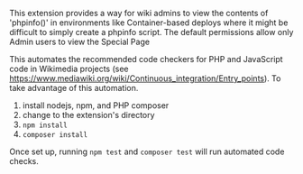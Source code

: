 This extension provides a way for wiki admins to view the contents of 'phpinfo()' in 
environments like Container-based deploys where it might be difficult to simply create
a phpinfo script. The default permissions allow only Admin users to view the Special Page

This automates the recommended code checkers for PHP and JavaScript code in Wikimedia projects
(see https://www.mediawiki.org/wiki/Continuous_integration/Entry_points).
To take advantage of this automation.

1. install nodejs, npm, and PHP composer
2. change to the extension's directory
3. `npm install`
4. `composer install`

Once set up, running `npm test` and `composer test` will run automated code checks.
